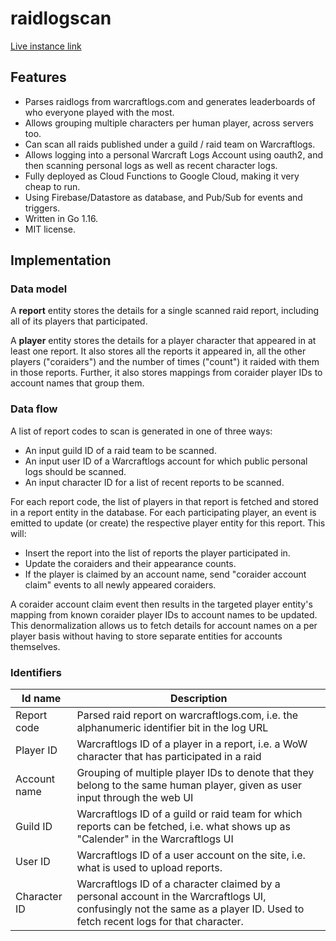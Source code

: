 # raidlogscan

[Live instance link](https://accountstats-ic7qdt5tla-nw.a.run.app/?account_name=Khumba)

## Features
 * Parses raidlogs from warcraftlogs.com and generates leaderboards of who everyone played with the most.
 * Allows grouping multiple characters per human player, across servers too.
 * Can scan all raids published under a guild / raid team on Warcraftlogs.
 * Allows logging into a personal Warcraft Logs Account using oauth2, and then scanning personal logs as well as recent character logs.
 * Fully deployed as Cloud Functions to Google Cloud, making it very cheap to run.
 * Using Firebase/Datastore as database, and Pub/Sub for events and triggers.
 * Written in Go 1.16.
 * MIT license.
 
## Implementation

### Data model

A **report** entity stores the details for a single scanned raid report, including all of its players that participated.

A **player** entity stores the details for a player character that appeared in at least one report.
It also stores all the reports it appeared in, all the other players ("coraiders") and the number of times ("count") it raided with them in those reports.
Further, it also stores mappings from coraider player IDs to account names that group them.

### Data flow

A list of report codes to scan is generated in one of three ways:
 * An input guild ID of a raid team to be scanned.
 * An input user ID of a Warcraftlogs account for which public personal logs should be scanned.
 * An input character ID for a list of recent reports to be scanned.

For each report code, the list of players in that report is fetched and stored in a report entity in the database.
For each participating player, an event is emitted to update (or create) the respective player entity for this report.
This will:
 * Insert the report into the list of reports the player participated in.
 * Update the coraiders and their appearance counts.
 * If the player is claimed by an account name, send "coraider account claim" events to all newly appeared coraiders.

A coraider account claim event then results in the targeted player entity's mapping from known coraider player IDs to account names to be updated.
This denormalization allows us to fetch details for account names on a per player basis without having to store separate entities for accounts themselves.

### Identifiers

| Id name | Description |
| ------- | ----------- |
| Report code | Parsed raid report on warcraftlogs.com, i.e. the alphanumeric identifier bit in the log URL |
| Player ID | Warcraftlogs ID of a player in a report, i.e. a WoW character that has participated in a raid |
| Account name | Grouping of multiple player IDs to denote that they belong to the same human player, given as user input through the web UI |
| Guild ID | Warcraftlogs ID of a guild or raid team for which reports can be fetched, i.e. what shows up as "Calender" in the Warcraftlogs UI |
| User ID | Warcraftlogs ID of a user account on the site, i.e. what is used to upload reports. |
| Character ID | Warcraftlogs ID of a character claimed by a personal account in the Warcraftlogs UI, confusingly not the same as a player ID. Used to fetch recent logs for that character. |
